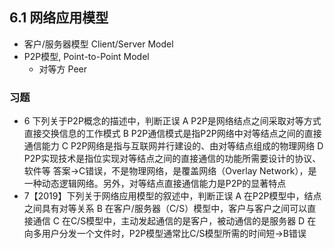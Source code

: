 ## 6.1 网络应用模型
- 客户/服务器模型 Client/Server Model
- P2P模型, Point-to-Point Model
    - 对等方 Peer
### 习题
- 6 下列关于P2P概念的描述中，判断正误
A P2P是网络结点之间采取对等方式直接交换信息的工作模式
B P2P通信模式是指P2P网络中对等结点之间的直接通信能力
C P2P网络是指与互联网并行建设的、由对等结点组成的物理网络
D P2P实现技术是指位实现对等结点之间的直接通信的功能所需要设计的协议、软件等
答案→C错误，不是物理网络，是覆盖网络（Overlay Network），是一种动态逻辑网络。另外，对等结点直接通信能力是P2P的显著特点
- 7【2019】下列关于网络应用模型的叙述中，判断正误
A 在P2P模型中，结点之间具有对等关系
B 在客户/服务器（C/S）模型中，客户与客户之间可以直接通信
C 在C/S模型中，主动发起通信的是客户，被动通信的是服务器
D 在向多用户分发一个文件时，P2P模型通常比C/S模型所需的时间短→B错误
